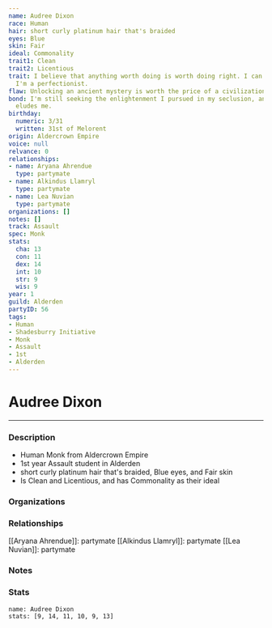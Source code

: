 ```yaml
---
name: Audree Dixon
race: Human
hair: short curly platinum hair that's braided
eyes: Blue
skin: Fair
ideal: Commonality
trait1: Clean
trait2: Licentious
trait: I believe that anything worth doing is worth doing right. I can't help it-
  I'm a perfectionist.
flaw: Unlocking an ancient mystery is worth the price of a civilization.
bond: I'm still seeking the enlightenment I pursued in my seclusion, and it still
  eludes me.
birthday:
  numeric: 3/31
  written: 31st of Melorent
origin: Aldercrown Empire
voice: null
relvance: 0
relationships:
- name: Aryana Ahrendue
  type: partymate
- name: Alkindus Llamryl
  type: partymate
- name: Lea Nuvian
  type: partymate
organizations: []
notes: []
track: Assault
spec: Monk
stats:
  cha: 13
  con: 11
  dex: 14
  int: 10
  str: 9
  wis: 9
year: 1
guild: Alderden
partyID: 56
tags:
- Human
- Shadesburry Initiative
- Monk
- Assault
- 1st
- Alderden
---
```

# Audree Dixon
---
### Description
- Human Monk from Aldercrown Empire
- 1st year Assault student in Alderden
- short curly platinum hair that's braided, Blue eyes, and Fair skin
- Is Clean and Licentious, and has Commonality as their ideal

### Organizations

### Relationships
[[Aryana Ahrendue]]: partymate
[[Alkindus Llamryl]]: partymate
[[Lea Nuvian]]: partymate

### Notes

### Stats
```statblock
name: Audree Dixon
stats: [9, 14, 11, 10, 9, 13]
```
